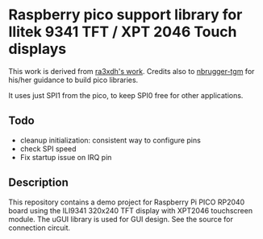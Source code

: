 # Raspberry pico support library for Ilitek 9341 TFT / XPT 2046 Touch displays

This work is derived from [ra3xdh's work](https://github.com/ra3xdh/RP2040_ILI9341_XPT2046).
Credits also to [nbrugger-tgm](https://github.com/nbrugger-tgm/pico_lib_template/tree/master) for his/her guidance to build pico libraries.

It uses just SPI1 from the pico, to keep SPI0 free for other applications. 

## Todo
- cleanup initialization: consistent way to configure pins
- check SPI speed
- Fix startup issue on IRQ pin

## Description

This repository contains a demo project for Raspberry Pi PICO RP2040 board using 
the ILI9341 320x240 TFT display with XPT2046 touchscreen module. The uGUI library 
is used for GUI design. See the source for connection circuit. 

